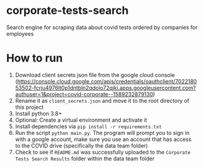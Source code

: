 # corporate-tests-search
Search engine for scraping data about covid tests ordered by companies for employees

# How to run
1. Download client secrets json file from the google cloud console (https://console.cloud.google.com/apis/credentials/oauthclient/702218053502-fcrju4976lt0p1dntbln2qdolo72qjki.apps.googleusercontent.com?authuser=1&project=covid-corporate--1589232879130)
2. Rename it as `client_secrets.json` and move it to the root directory of this project
3. Install python 3.8+ 
4. Optional: Create a virtual environment and activate it
5. Install dependencies via `pip install -r requirements.txt`
6. Run the script `python main.py`. The program will prompt you to sign in with a google account, make sure you use an account that has access to the COVID drive (specifically the data team folder) 
7. Check to see if `README.md`  was successfully uploaded to the `Corporate Tests Search Results` folder within the data team folder